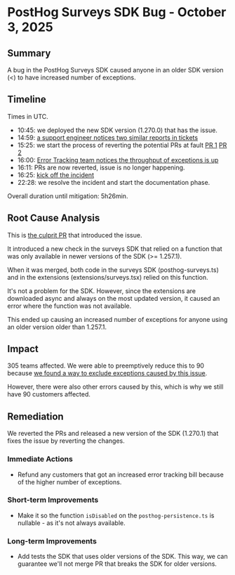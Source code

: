 # PostHog Surveys SDK Bug - October 3, 2025

## Summary

A bug in the PostHog Surveys SDK caused anyone in an older SDK version (<) to have increased number of exceptions.

## Timeline

Times in UTC.

- 10:45: we deployed the new SDK version (1.270.0) that has the issue.
- 14:59: [a support engineer notices two similar reports in tickets](https://posthog.slack.com/archives/C075D3C5HST/p1759503579040139)
- 15:25: we start the process of reverting the potential PRs at fault [PR 1](https://github.com/PostHog/posthog/pull/39108/files) [PR 2](https://github.com/PostHog/posthog-js/pull/2397)
- 16:00: [Error Tracking team notices the throughput of exceptions is up](https://posthog.slack.com/archives/C087FAT5FK5/p1759507228619759)
- 16:11: PRs are now reverted, issue is no longer happening.
- 16:25: [kick off the incident](https://posthog.slack.com/archives/C09JR5WV0JG/p1759508704952599)
- 22:28: we resolve the incident and start the documentation phase.

Overall duration until mitigation: 5h26min.

## Root Cause Analysis

This is [the culprit PR](https://github.com/PostHog/posthog-js/pull/2355) that introduced the issue.

It introduced a new check in the surveys SDK that relied on a function that was only available in newer versions of the SDK (>= 1.257.1).

When it was merged, both code in the surveys SDK (posthog-surveys.ts) and in the extensions (extensions/surveys.tsx) relied on this function.

It's not a problem for the SDK. However, since the extensions are downloaded async and always on the most updated version, it caused an error where the function was not available.

This ended up causing an increased number of exceptions for anyone using an older version older than 1.257.1.

## Impact

305 teams affected. We were able to preemptively reduce this to 90 because [we found a way to exclude exceptions caused by this issue](https://github.com/PostHog/posthog/pull/39126).

However, there were also other errors caused by this, which is why we still have 90 customers affected.

## Remediation

We reverted the PRs and released a new version of the SDK (1.270.1) that fixes the issue by reverting the changes.

### Immediate Actions

- Refund any customers that got an increased error tracking bill because of the higher number of exceptions.

### Short-term Improvements

- Make it so the function `isDisabled` on the `posthog-persistence.ts` is nullable - as it's not always available.

### Long-term Improvements

- Add tests the SDK that uses older versions of the SDK. This way, we can guarantee we'll not merge PR that breaks the SDK for older versions.
